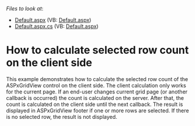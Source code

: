 <!-- default file list -->
*Files to look at*:

* [Default.aspx](./CS/WebSite/Default.aspx) (VB: [Default.aspx](./VB/WebSite/Default.aspx))
* [Default.aspx.cs](./CS/WebSite/Default.aspx.cs) (VB: [Default.aspx](./VB/WebSite/Default.aspx))
<!-- default file list end -->
# How to calculate selected row count on the client side


<p>This example demonstrates how to calculate the selected row count of the ASPxGridView control on the client side. The client calculation only works for the current page. If an end-user changes current grid page (or another callback is occurred) the count is calculated on the server. After that, the count is calculated on the client side until the next callback. The result is displayed in ASPxGridView footer if one or more rows are selected. If there is no selected row, the result is not displayed. </p><br />


<br/>


